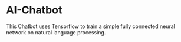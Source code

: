 # AI-Chatbot
This Chatbot uses Tensorflow to train a simple fully connected neural network on natural language processing.

